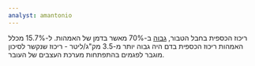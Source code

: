 ```yaml
---
analyst: amantonio
---
```


ריכוז הכספית בחבל הטבור, [גבוה](https://www.ncbi.nlm.nih.gov/pmc/articles/PMC1241922) ב-70% מאשר בדמן של האמהות. ל-15.7% מכלל האמהות ריכוז הכספית בדם היה גבוה יותר מ-3.5 מק"ג/ליטר - ריכוז שנקשר לסיכון מוגבר לפגמים בהתפתחות מערכת העצבים של העובר.
